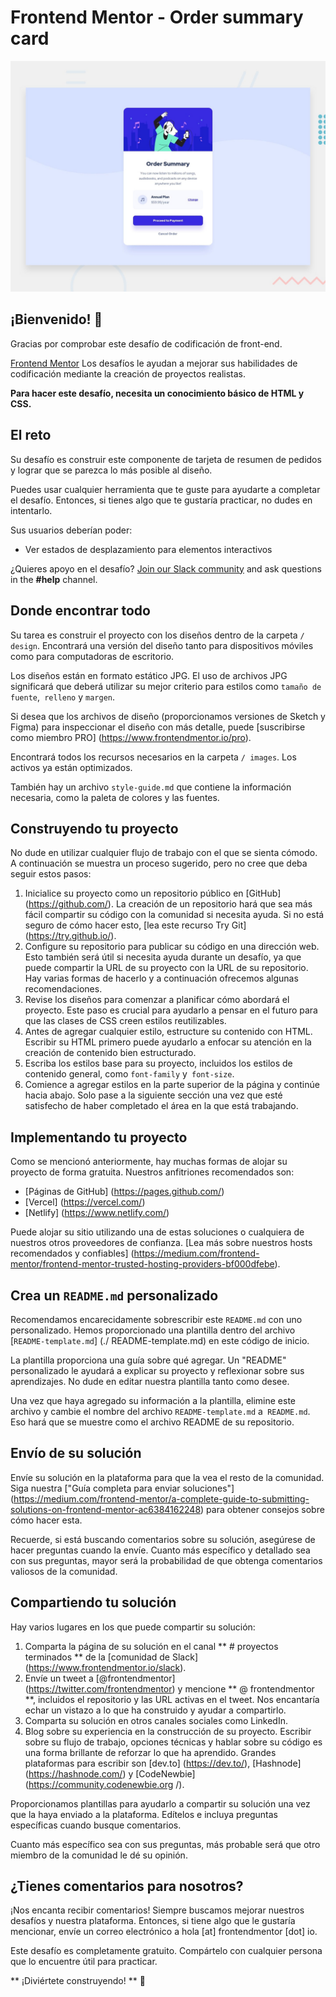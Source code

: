 # Frontend Mentor - Order summary card

![Vista previa del diseño para el desafío de codificación de tarjetas de resumen de pedidos](./design/desktop-preview.jpg)

## ¡Bienvenido! 👋

Gracias por comprobar este desafío de codificación de front-end.

[Frontend Mentor](https://www.frontendmentor.io) Los desafíos le ayudan a mejorar sus habilidades de codificación mediante la creación de proyectos realistas.

**Para hacer este desafío, necesita un conocimiento básico de HTML y CSS.**

## El reto

Su desafío es construir este componente de tarjeta de resumen de pedidos y lograr que se parezca lo más posible al diseño.

Puedes usar cualquier herramienta que te guste para ayudarte a completar el desafío. Entonces, si tienes algo que te gustaría practicar, no dudes en intentarlo.

Sus usuarios deberían poder:

- Ver estados de desplazamiento para elementos interactivos

¿Quieres apoyo en el desafío? [Join our Slack community](https://www.frontendmentor.io/slack) and ask questions in the **#help** channel.

## Donde encontrar todo

Su tarea es construir el proyecto con los diseños dentro de la carpeta `/ design`. Encontrará una versión del diseño tanto para dispositivos móviles como para computadoras de escritorio.

Los diseños están en formato estático JPG. El uso de archivos JPG significará que deberá utilizar su mejor criterio para estilos como `tamaño de fuente`,` relleno` y `margen`.

Si desea que los archivos de diseño (proporcionamos versiones de Sketch y Figma) para inspeccionar el diseño con más detalle, puede [suscribirse como miembro PRO] (https://www.frontendmentor.io/pro).

Encontrará todos los recursos necesarios en la carpeta `/ images`. Los activos ya están optimizados.

También hay un archivo `style-guide.md` que contiene la información necesaria, como la paleta de colores y las fuentes.

## Construyendo tu proyecto

No dude en utilizar cualquier flujo de trabajo con el que se sienta cómodo. A continuación se muestra un proceso sugerido, pero no cree que deba seguir estos pasos:

1. Inicialice su proyecto como un repositorio público en [GitHub] (https://github.com/). La creación de un repositorio hará que sea más fácil compartir su código con la comunidad si necesita ayuda. Si no está seguro de cómo hacer esto, [lea este recurso Try Git] (https://try.github.io/).
2. Configure su repositorio para publicar su código en una dirección web. Esto también será útil si necesita ayuda durante un desafío, ya que puede compartir la URL de su proyecto con la URL de su repositorio. Hay varias formas de hacerlo y a continuación ofrecemos algunas recomendaciones.
3. Revise los diseños para comenzar a planificar cómo abordará el proyecto. Este paso es crucial para ayudarlo a pensar en el futuro para que las clases de CSS creen estilos reutilizables.
4. Antes de agregar cualquier estilo, estructure su contenido con HTML. Escribir su HTML primero puede ayudarlo a enfocar su atención en la creación de contenido bien estructurado.
5. Escriba los estilos base para su proyecto, incluidos los estilos de contenido general, como `font-family` y` font-size`.
6. Comience a agregar estilos en la parte superior de la página y continúe hacia abajo. Solo pase a la siguiente sección una vez que esté satisfecho de haber completado el área en la que está trabajando.

## Implementando tu proyecto

Como se mencionó anteriormente, hay muchas formas de alojar su proyecto de forma gratuita. Nuestros anfitriones recomendados son:

- [Páginas de GitHub] (https://pages.github.com/)
- [Vercel] (https://vercel.com/)
- [Netlify] (https://www.netlify.com/)

Puede alojar su sitio utilizando una de estas soluciones o cualquiera de nuestros otros proveedores de confianza. [Lea más sobre nuestros hosts recomendados y confiables] (https://medium.com/frontend-mentor/frontend-mentor-trusted-hosting-providers-bf000dfebe).

## Crea un `README.md` personalizado

Recomendamos encarecidamente sobrescribir este `README.md` con uno personalizado. Hemos proporcionado una plantilla dentro del archivo [`README-template.md`] (./ README-template.md) en este código de inicio.

La plantilla proporciona una guía sobre qué agregar. Un "README" personalizado le ayudará a explicar su proyecto y reflexionar sobre sus aprendizajes. No dude en editar nuestra plantilla tanto como desee.

Una vez que haya agregado su información a la plantilla, elimine este archivo y cambie el nombre del archivo `README-template.md` a` README.md`. Eso hará que se muestre como el archivo README de su repositorio.

## Envío de su solución

Envíe su solución en la plataforma para que la vea el resto de la comunidad. Siga nuestra ["Guía completa para enviar soluciones"] (https://medium.com/frontend-mentor/a-complete-guide-to-submitting-solutions-on-frontend-mentor-ac6384162248) para obtener consejos sobre cómo hacer esta.

Recuerde, si está buscando comentarios sobre su solución, asegúrese de hacer preguntas cuando la envíe. Cuanto más específico y detallado sea con sus preguntas, mayor será la probabilidad de que obtenga comentarios valiosos de la comunidad.

## Compartiendo tu solución

Hay varios lugares en los que puede compartir su solución:

1. Comparta la página de su solución en el canal ** # proyectos terminados ** de la [comunidad de Slack] (https://www.frontendmentor.io/slack).
2. Envíe un tweet a [@frontendmentor] (https://twitter.com/frontendmentor) y mencione ** @ frontendmentor **, incluidos el repositorio y las URL activas en el tweet. Nos encantaría echar un vistazo a lo que ha construido y ayudar a compartirlo.
3. Comparta su solución en otros canales sociales como LinkedIn.
4. Blog sobre su experiencia en la construcción de su proyecto. Escribir sobre su flujo de trabajo, opciones técnicas y hablar sobre su código es una forma brillante de reforzar lo que ha aprendido. Grandes plataformas para escribir son [dev.to] (https://dev.to/), [Hashnode] (https://hashnode.com/) y [CodeNewbie] (https://community.codenewbie.org /).

Proporcionamos plantillas para ayudarlo a compartir su solución una vez que la haya enviado a la plataforma. Edítelos e incluya preguntas específicas cuando busque comentarios.

Cuanto más específico sea con sus preguntas, más probable será que otro miembro de la comunidad le dé su opinión.

## ¿Tienes comentarios para nosotros?

¡Nos encanta recibir comentarios! Siempre buscamos mejorar nuestros desafíos y nuestra plataforma. Entonces, si tiene algo que le gustaría mencionar, envíe un correo electrónico a hola [at] frontendmentor [dot] io.

Este desafío es completamente gratuito. Compártelo con cualquier persona que lo encuentre útil para practicar.

** ¡Diviértete construyendo! ** 🚀
